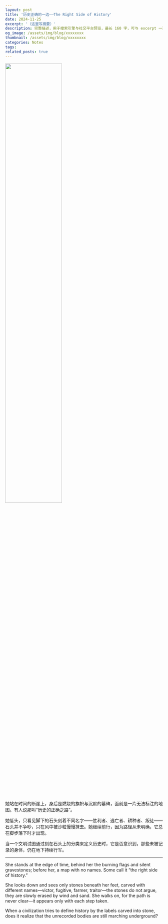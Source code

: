 ```yaml
---
layout: post
title: '历史正确的一边——The Right Side of History'
date: 2024-11-25
excerpt: '（这里写摘要）'
description: 完整描述，用于搜索引擎与社交平台预览，最长 160 字，可与 excerpt 一致
og_image: /assets/img/blog/xxxxxxxx
thumbnail: /assets/img/blog/xxxxxxxx
categories: Notes
tags: 
related_posts: true
---
```


<img src="{{ '/assets/img/blog/xxxxxxxx' | relative_url }}" style="width:60%;">

她站在时间的断崖上，身后是燃烧的旗帜与沉默的墓碑，面前是一片无法标注的地图。有人说那叫“历史的正确之路”。

她低头，只看见脚下的石头刻着不同名字——胜利者、逃亡者、耕种者、叛徒——石头并不争吵，只在风中被沙粒慢慢抹去。她继续前行，因为路径从未明确，它总在脚步落下时才出现。

当一个文明试图通过刻在石头上的分类来定义历史时，它是否意识到，那些未被记录的身体，仍在地下持续行军。

---

She stands at the edge of time, behind her the burning flags and silent gravestones; before her, a map with no names. Some call it “the right side of history.”

She looks down and sees only stones beneath her feet, carved with different names—victor, fugitive, farmer, traitor—the stones do not argue, they are slowly erased by wind and sand. She walks on, for the path is never clear—it appears only with each step taken.

When a civilization tries to define history by the labels carved into stone, does it realize that the unrecorded bodies are still marching underground?